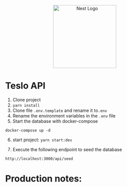 <p align="center">
  <a href="http://nestjs.com/" target="blank"><img src="https://nestjs.com/img/logo-small.svg" width="200" alt="Nest Logo" /></a>
</p>


# Teslo API

1. Clone project
2. ```yarn install```
3. Clone file  ```.env.template``` and rename it to```.env```
4. Rename the environment variables in the ```.env``` file
5. Start the database with docker-compose
```
docker-compose up -d
```

6. start project: ```yarn start:dev```

7. Execute the following endpoint to seed the database
```
http://localhost:3000/api/seed
```



# Production notes:


